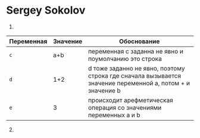 # Sergey Sokolov
1. </br>  

| Переменная  | Значение | Обоснование |
| ------------- | ------------- | ------------- |
| `c`  | a+b  | переменная с заданна не явно и поумолчанию это строка|
| `d`  | 1+2   | d тоже заданно не явно, поэтому строка где сначала вызывается значение переменной а, потом + и значение b|
| `e`  | 3  | происходит арефметическая операция со значениями переменных a и b |

2.





